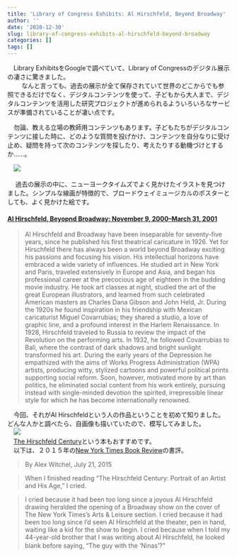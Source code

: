 ```yaml
---
title: 'Library of Congress Exhibits: Al Hirschfeld, Beyond Broadway'
author: ''
date: '2020-12-30'
slug: library-of-congress-exhibits-al-hirschfeld-beyond-broadway
categories: []
tags: []
---
```

　Library ExhibitsをGoogleで調べていて、Library of Congressのデジタル展示の凄さに驚きました。  
　
　なんと言っても、過去の展示が全て保存されていて世界のどこからでも参照できるだけでなく、デジタルコンテンツを使って、子どもから大人まで、デジタルコンテンツを活用した研究プロジェクトが進められるよういろいろなサービスが準備されていることが凄い点です。  


　勿論、教える立場の教師用コンテンツもあります。子どもたちがデジタルコンテンツに接した時に、どのような質問を投げかけ、コンテンツを自分なりに受け止め、疑問を持って次のコンテンツを探したり、考えたりする動機づけとするか……。  


　![](/post/2020-12-30-library-of-congress-exhibits-al-hirschfeld-beyond-broadway/index_files/Exhibits.png)

　
過去の展示の中に、ニューヨークタイムズでよく見かけたイラストを見つけました。シンプルな線画が特徴的で、ブロードウェイミュージカルのポスターとしても、よく見かけた絵です。
#### [Al Hirschfeld, Beyopnd Broadway: November 9, 2000–March 31, 2001](https://www.loc.gov/exhibits/hirschfeld/index.html)

>Al Hirschfeld and Broadway have been inseparable for seventy-five years, since he published his first theatrical caricature in 1926. Yet for Hirschfeld there has always been a world beyond Broadway exciting his passions and focusing his vision. His intellectual horizons have embraced a wide variety of influences. He studied art in New York and Paris, traveled extensively in Europe and Asia, and began his professional career at the precocious age of eighteen in the budding movie industry. He took art classes at night, studied the art of the great European illustrators, and learned from such celebrated American masters as Charles Dana Gibson and John Held, Jr. During the 1920s he found inspiration in his friendship with Mexican caricaturist Miguel Covarrubias; they shared a studio, a love of graphic line, and a profound interest in the Harlem Renaissance. In 1928, Hirschfeld traveled to Russia to review the impact of the Revolution on the performing arts. In 1932, he followed Covarrubias to Bali, where the contrast of dark shadows and bright sunlight transformed his art. During the early years of the Depression he empathized with the aims of Works Progress Administration (WPA) artists, producing witty, stylized cartoons and powerful political prints supporting social reform. Soon, however, motivated more by art than politics, he eliminated social content from his work entirely, pursuing instead with single-minded devotion the spirited, irrepressible linear style for which he has become internationally renowned.  

　今回、それがAl Hirschfeldという人の作品ということを初めて知りました。どんな人かと調べたら、自画像も描いていたので、模写してみました。  
　![](/post/2020-12-30-library-of-congress-exhibits-al-hirschfeld-beyond-broadway/index_files/AlHirschfeld2.jpg)   
　[The Hirschfeld Century](https://www.amazon.co.jp/Hirschfeld-Century-Portrait-Artist-English-ebook/dp/B00UEL0J4C/ref=sr_1_1?__mk_ja_JP=カタカナ&dchild=1&keywords=Hirschfeld+century&qid=1609309738&sr=8-1)という本もおすすめです。  
　以下は、２０１５年の[New York Times Book Review](https://www.nytimes.com/2015/07/26/books/review/the-hirschfeld-century-portrait-of-an-artist-and-his-age.html)の書評。

>By Alex Witchel, July 21, 2015  

>When I finished reading “The Hirschfeld Century: Portrait of an Artist and His Age,” I cried.

>I cried because it had been too long since a joyous Al Hirschfeld drawing heralded the opening of a Broadway show on the cover of The New York Times’s Arts & Leisure section. I cried because it had been too long since I’d seen Al Hirschfeld at the theater, pen in hand, waiting like a kid for the show to begin. I cried because when I told my 44-year-old brother that I was ­writing about Al Hirschfeld, he looked blank before saying, “The guy with the ‘Ninas’?”
　
　
　